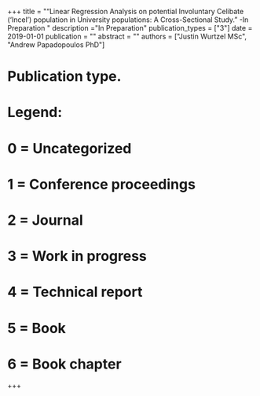 +++
title = "“Linear Regression Analysis on potential Involuntary Celibate (‘Incel’) population in University populations: A Cross-Sectional Study.” -In Preparation "
description ="In Preparation"
publication_types = ["3"]
date = 2019-01-01
publication = ""
abstract = ""
authors = ["Justin Wurtzel MSc", "Andrew Papadopoulos PhD"]
# Publication type.
# Legend:
# 0 = Uncategorized
# 1 = Conference proceedings
# 2 = Journal
# 3 = Work in progress
# 4 = Technical report
# 5 = Book
# 6 = Book chapter

+++
